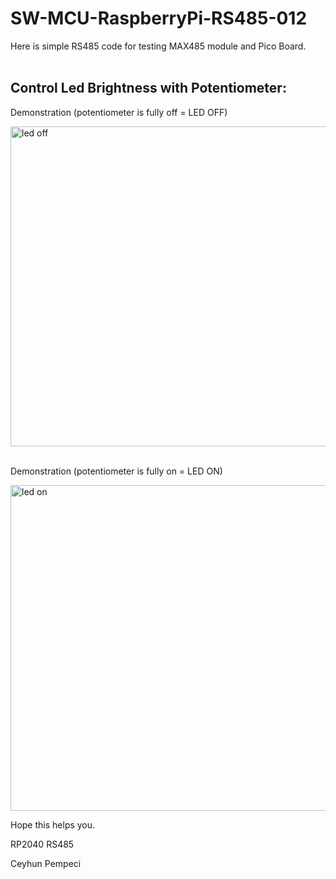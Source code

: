 # SW-MCU-RaspberryPi-RS485-012

Here is simple RS485 code for testing MAX485 module and Pico Board.
<br>
<br>
## Control Led Brightness with Potentiometer:

Demonstration (potentiometer is fully off = LED OFF)

<img width="654" height="512" alt="led off" src="https://github.com/user-attachments/assets/3e1de133-a583-48c7-9dc0-cda80a08856e" />

<br>
<br>

Demonstration (potentiometer is fully on = LED ON)

<img width="660" height="521" alt="led on" src="https://github.com/user-attachments/assets/3ef00a06-957f-4211-8f6a-29a02e3f9445" />

<br>

Hope this helps you.

RP2040 RS485

Ceyhun Pempeci
